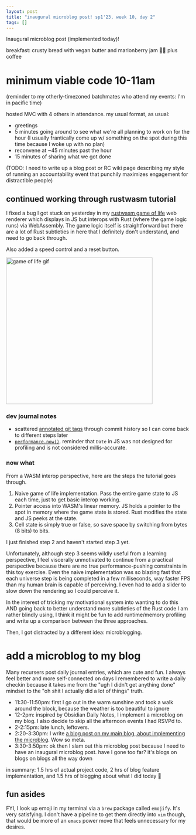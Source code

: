 ```yaml
---
layout: post
title: "inaugural microblog post! sp1'23, week 10, day 2"
tags: []
---
```


Inaugural microblog post (implemented today)!

breakfast: crusty bread with vegan butter and marionberry jam 🤯😋 plus coffee

# minimum viable code 10-11am

(reminder to my otherly-timezoned batchmates who attend my events: I'm in pacific time)

hosted MVC with 4 others in attendance. my usual format, as usual:
- greetings
- 5 minutes going around to see what we're all planning to work on for the hour (I usually frantically come up w/ something on the spot during this time because I woke up with no plan)
- reconvene at ~45 minutes past the hour
- 15 minutes of sharing what we got done

(TODO: I need to write up a blog post or RC wiki page describing my style of running an accountability event that punchily maximizes engagement for distractible people)

## continued working through rustwasm tutorial

I fixed a bug I got stuck on yesterday in my [rustwasm game of life](https://rustwasm.github.io/docs/book/) web renderer which displays in JS but interops with Rust (where the game logic runs) via WebAssembly. The game logic itself is straightforward but there are a lot of Rust subtleties in here that I definitely don't understand, and need to go back through.

Also added a speed control and a reset button.

<img alt="game of life gif" width="400px" src="{{site.baseurl}}/assets/images/2023-04-18-rustwasm-life.gif" />

### dev journal notes

- scattered [annotated git tags](https://git-scm.com/book/en/v2/Git-Basics-Tagging) through commit history so I can come back to different steps later
- [`performance.now()`](https://developer.chrome.com/blog/when-milliseconds-are-not-enough-performance-now/). reminder that `Date` in JS was not designed for profiling and is not considered millis-accurate.

### now what

From a WASM interop perspective, here are the steps the tutorial goes through.
1. Naive game of life implementation. Pass the entire game state to JS each time, just to get basic interop working.
2. Pointer access into WASM's linear memory. JS holds a pointer to the spot in memory where the game state is stored. Rust modifies the state and JS peeks at the state.
3. Cell state is simply true or false, so save space by switching from bytes (8 bits) to bits. 

I just finished step 2 and haven't started step 3 yet.

Unfortunately, although step 3 seems wildly useful from a learning perspective, I feel viscerally unmotivated to continue from a practical perspective because there are no true performance-pushing constraints in this toy exercise. Even the naive implementation was so blazing fast that each universe step is being completed in a few milliseconds, way faster FPS than my human brain is capable of perceiving. I even had to add a slider to slow down the rendering so I could perceive it.

In the interest of tricking my motivational system into wanting to do this AND going back to better understand more subtleties of the Rust code I am rather blindly using, I think it might be fun to add runtime/memory profiling and write up a comparison between the three approaches.

Then, I got distracted by a different idea: microblogging.

# add a microblog to my blog

Many recursers post daily journal entries, which are cute and fun. I always feel better and more self-connected on days I remembered to write a daily checkin because it takes me from the "ugh I didn't get anything done" mindset to the "oh shit I actually did a lot of things" truth.

- 11:30-11:50pm: first I go out in the warm sunshine and took a walk around the block, because the weather is too beautiful to ignore
- 12-2pm: inspired by Obsidian Daily Notes, I implement a microblog on my blog. I also decide to skip all the afternoon events I had RSVPd to.
- 2-2:15pm: late lunch, leftovers.
- 2:20-3:30pm: I write <a href="{{site.baseurl}}/2023/04/18/microblog/">a blog post on my main blog, about implementing the microblog</a>. Wow so meta.
- 3:30-3:50pm: ok then I slam out this microblog post because I need to have an inaugural microblog post. have I gone too far? it's blogs on blogs on blogs all the way down

in summary: 1.5 hrs of actual project code, 2 hrs of blog feature implementation, and 1.5 hrs of blogging about what I did today 🤣

## fun asides

FYI, I look up emoji in my terminal via a `brew` package called `emojify`. It's very satisfying. I don't have a pipeline to get them directly into `vim` though, that would be more of an `emacs` power move that feels unnecessary for my desires.
